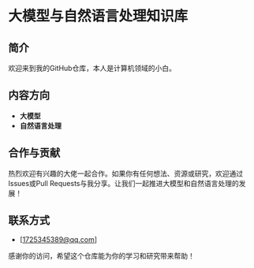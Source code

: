# 大模型与自然语言处理知识库

## 简介
欢迎来到我的GitHub仓库，本人是计算机领域的小白。

## 内容方向
- **大模型**
- **自然语言处理**
## 合作与贡献
热烈欢迎有兴趣的大佬一起合作。如果你有任何想法、资源或研究，欢迎通过Issues或Pull Requests与我分享。让我们一起推进大模型和自然语言处理的发展！

## 联系方式
- [1725345389@qq.com]

感谢你的访问，希望这个仓库能为你的学习和研究带来帮助！

